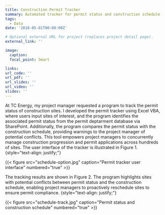 ```yaml
---
title: Construction Permit Tracker
summary: Automated tracker for permit status and construction schedule to facilitate the concurrent progressions of both.
tags:
  - Data
date: '2018-05-01T00:00:00Z'

# Optional external URL for project (replaces project detail page).
external_link: ''

image:
  caption: 
  focal_point: Smart

links:
url_code: ''
url_pdf: ''
url_slides: ''
url_video: ''
slides: ''
---
```


At TC Energy, my project manager requested a program to track the permit status of construction sites. I developed the permit tracker using Excel VBA, where users input sites of interest, and the program identifies the associated permit status from the permit deptarment database via SharePoint. Additionally, the program compares the permit status with the construction schedule, providing warnings to the project manager of potential conflicts. This tool empowers project managers to concurrently manage construction progression and permit applications across hundreds of sites. The user interface of the tracker is illustrated in Figure 1.
{style="text-align: justify;"}

{{< figure src="schedule-option.jpg" caption="Permit tracker user interface" numbered="true" >}}

The tracking results are shown in Figure 2. The program highlights sites with potential conflicts between permit status and the construction schedule, enabling project managers to proactively reschedule sites to ensure permit compliance.
{style="text-align: justify;"}

{{< figure src="schedule-track.jpg" caption="Permit status and construction schedule" numbered="true" >}}


